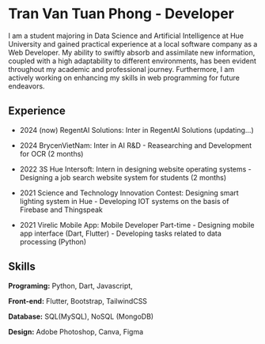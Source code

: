 # Tran Van Tuan Phong - Developer

I am a student majoring in Data Science and Artificial Intelligence at Hue University and gained practical experience at a local software company as a Web Developer. My ability to swiftly absorb and assimilate new information, coupled with a high adaptability to different environments, has been evident throughout my academic and professional journey. Furthermore, I am actively working on enhancing my skills in web programming for future endeavors.


## Experience
- 2024 (now) RegentAI Solutions: Inter in RegentAI Solutions (updating...)

- 2024 BrycenVietNam: Inter in AI R&D - Reasearching and Development for OCR (2 months) 

- 2022 3S Hue Intersoft: Intern in designing website operating systems - Designing a job search website system for students (2 months)

- 2021 Science and Technology Innovation Contest: Designing smart lighting system in Hue - Developing IOT systems on the basis of Firebase and Thingspeak

- 2021 Virelic Mobile App: Mobile Developer Part-time - Designing mobile app interface (Dart, Flutter) - Developing tasks related to data processing (Python)


## Skills

**Programing:** Python, Dart, Javascript, 

**Front-end:** Flutter, Bootstrap, TailwindCSS

**Database:** SQL(MySQL), NoSQL (MongoDB)

**Design:** Adobe Photoshop, Canva, Figma

<br/>  


